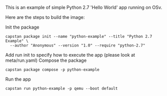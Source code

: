 This is an example of simple Python 2.7 'Hello World' app running on OSv.

Here are the steps to build the image:

Init the package
```
capstan package init --name "python-example" --title "Python 2.7 Example" \
  --author "Anonymous" --version "1.0" --require "python-2.7"
```
Add run init to specify how to execute the app (please look at meta/run.yaml)
Compose the package
```
capstan package compose -p python-example
```
Run the app
```
capstan run python-example -p qemu --boot default
```
